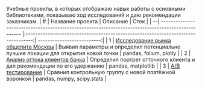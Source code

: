 Учебные проекты, в которых отображаю навык работы с основными библиотеками, показываю ход исследований и даю рекомендации заказчикам.
| # | Название проекта                                                                                   | Описание                                                                          | Стек                       |
| --| -------------------------------------------------------------------------------------------------- |:---------------------------------------------------------------------------------:| --------------------------:|
| 1 | [Исследование рынка общепита Москвы](https://github.com/erxonn/projects/tree/main/moscow_catering) | Выявил параметры и определил потенциально лучшие локации для открытия новой точки | pandas, folium, plotly     |
| 2 | [Анализ оттока клиентов банка](https://github.com/erxonn/projects/tree/main/churn_clients)         | Определил портрет отточного клиента и дал  рекомендации по его удержанию          | pandas, matplotlib         |
| 3 | [А/В тестирование](https://github.com/erxonn/projects/tree/main/ab_test)                           | Сравнил контрольную группу с новой платёжной воронкой                             | pandas, numpy, scipy.stats |
